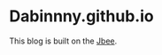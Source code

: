 # Dabinnny.github.io

This blog is built on the [Jbee](https://github.com/JaeYeopHan/gatsby-starter-bee).
